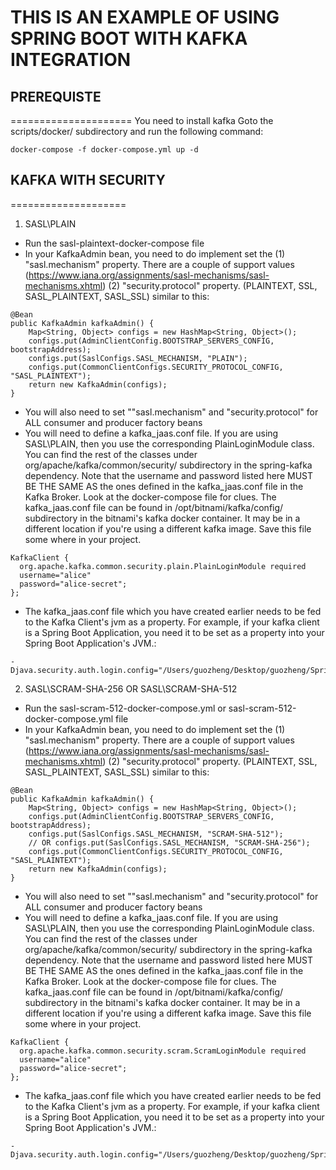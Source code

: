 # THIS IS AN EXAMPLE OF USING SPRING BOOT WITH KAFKA INTEGRATION

## PREREQUISTE
=====================
You need to install kafka
Goto the scripts/docker/ subdirectory and run the following command:
```
docker-compose -f docker-compose.yml up -d
```

## KAFKA WITH SECURITY
====================

1. SASL\PLAIN
- Run the sasl-plaintext-docker-compose file
- In your KafkaAdmin bean, you need to do implement set the 
  (1) "sasl.mechanism" property. There are a couple of support values (https://www.iana.org/assignments/sasl-mechanisms/sasl-mechanisms.xhtml)
  (2) "security.protocol" property. (PLAINTEXT, SSL, SASL_PLAINTEXT, SASL_SSL)
  similar to this:
```
@Bean
public KafkaAdmin kafkaAdmin() {
    Map<String, Object> configs = new HashMap<String, Object>();
    configs.put(AdminClientConfig.BOOTSTRAP_SERVERS_CONFIG, bootstrapAddress);
    configs.put(SaslConfigs.SASL_MECHANISM, "PLAIN");
    configs.put(CommonClientConfigs.SECURITY_PROTOCOL_CONFIG, "SASL_PLAINTEXT");
    return new KafkaAdmin(configs);
}
```
- You will also need to set ""sasl.mechanism" and "security.protocol" for ALL consumer and producer factory beans
- You will need to define a kafka_jaas.conf file. If you are using SASL\PLAIN, then you use the corresponding PlainLoginModule class.
  You can find the rest of the classes under org/apache/kafka/common/security/ subdirectory in the spring-kafka dependency.
  Note that the username and password listed here MUST BE THE SAME AS the ones defined in the kafka_jaas.conf file in the Kafka Broker. Look at the docker-compose file for clues.
  The kafka_jaas.conf file can be found in /opt/bitnami/kafka/config/ subdirectory in the bitnami's kafka docker container. It may be in a different location if you're using a different kafka image.
  Save this file some where in your project.
```
KafkaClient {
  org.apache.kafka.common.security.plain.PlainLoginModule required
  username="alice"
  password="alice-secret";
};
```
- The kafka_jaas.conf file which you have created earlier needs to be fed to the Kafka Client's jvm as a property. 
  For example, if your kafka client is a Spring Boot Application, you need it to be set as a property into your Spring Boot Application's JVM.:
```
-Djava.security.auth.login.config="/Users/guozheng/Desktop/guozheng/SpringBootKafkaProject/src/main/resources/kafka_jaas.conf"
```

2. SASL\SCRAM-SHA-256 OR SASL\SCRAM-SHA-512
- Run the sasl-scram-512-docker-compose.yml or sasl-scram-512-docker-compose.yml file
- In your KafkaAdmin bean, you need to do implement set the 
  (1) "sasl.mechanism" property. There are a couple of support values (https://www.iana.org/assignments/sasl-mechanisms/sasl-mechanisms.xhtml)
  (2) "security.protocol" property. (PLAINTEXT, SSL, SASL_PLAINTEXT, SASL_SSL)
  similar to this:
```
@Bean
public KafkaAdmin kafkaAdmin() {
    Map<String, Object> configs = new HashMap<String, Object>();
    configs.put(AdminClientConfig.BOOTSTRAP_SERVERS_CONFIG, bootstrapAddress);
    configs.put(SaslConfigs.SASL_MECHANISM, "SCRAM-SHA-512");
    // OR configs.put(SaslConfigs.SASL_MECHANISM, "SCRAM-SHA-256");
    configs.put(CommonClientConfigs.SECURITY_PROTOCOL_CONFIG, "SASL_PLAINTEXT");
    return new KafkaAdmin(configs);
}
```
- You will also need to set ""sasl.mechanism" and "security.protocol" for ALL consumer and producer factory beans
- You will need to define a kafka_jaas.conf file. If you are using SASL\PLAIN, then you use the corresponding PlainLoginModule class.
  You can find the rest of the classes under org/apache/kafka/common/security/ subdirectory in the spring-kafka dependency.
  Note that the username and password listed here MUST BE THE SAME AS the ones defined in the kafka_jaas.conf file in the Kafka Broker. Look at the docker-compose file for clues.
  The kafka_jaas.conf file can be found in /opt/bitnami/kafka/config/ subdirectory in the bitnami's kafka docker container. It may be in a different location if you're using a different kafka image.
  Save this file some where in your project.
```
KafkaClient {
  org.apache.kafka.common.security.scram.ScramLoginModule required
  username="alice"
  password="alice-secret";
};
```
- The kafka_jaas.conf file which you have created earlier needs to be fed to the Kafka Client's jvm as a property. 
  For example, if your kafka client is a Spring Boot Application, you need it to be set as a property into your Spring Boot Application's JVM.:
```
-Djava.security.auth.login.config="/Users/guozheng/Desktop/guozheng/SpringBootKafkaProject/src/main/resources/kafka_jaas.conf"
```
